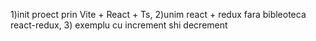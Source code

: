 1)init proect prin Vite + React + Ts,
2)unim react + redux fara bibleoteca react-redux, 
3) exemplu cu increment shi decrement